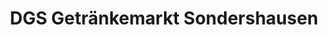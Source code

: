 ---
title: "DGS Getränkemarkt Sondershausen"
url: /sondershausen/dgs-getraenkemarkt-sondershausen/
shop: Getränke
---